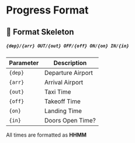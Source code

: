 # Progress Format

## 🩻 Format Skeleton
##### `{dep}/{arr} OUT/{out} OFF/{off} ON/{on} IN/{in}`

| Parameter | Description |
| -- | -- |
| `{dep}` | Departure Airport |
| `{arr}` | Arrival Airport |
| `{out}` | Taxi Time |
| `{off}` | Takeoff Time |
| `{on}` | Landing Time |
| `{in}` | Doors Open Time? |

All times are formatted as **HHMM**